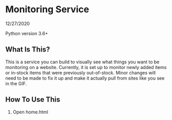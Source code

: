 # Monitoring Service

12/27/2020

Python version 3.6+

What Is This?
-------------
This is a service you can build to visually see what things you want to be monitoring on a website. Currently, it is set up to monitor newly added items or in-stock items that were previously out-of-stock. Minor changes will need to be made to fix it up and make it actually pull from sites like you see in the GIF.



How To Use This
---------------
1. Open home.html
